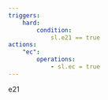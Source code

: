 ```yaml
---
triggers:
    hard:
        condition:
            sl.e21 == true
actions:
    "ec":
        operations: 
            - sl.ec = true
---
```


e21
